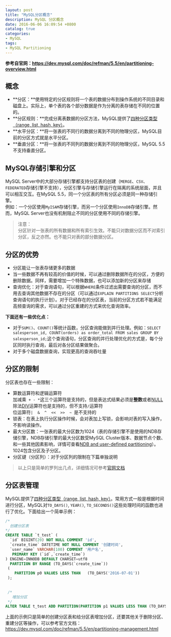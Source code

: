 ```yaml
---
layout: post
title: "MySQL分区概念"
description: MySQL 分区概念
date: 2016-06-06 16:09:54 +0800
catalog: true
categories:
- MySQL
tags:
- MySQL Partitioning
---
```


**参考自官网：<https://dev.mysql.com/doc/refman/5.5/en/partitioning-overview.html>**  


## 概念  

- **分区：**使用特定的分区规则将一个表的数据分布到操作系统的不同目录和磁盘上。实际上，单个表的各个部分数据是作为分离的表存储在不同的位置的。  
- **分区规则：**完成分离表数据的分区方法，MySQL提供了[四种分区类型（range, list, hash, key）](https://dev.mysql.com/doc/refman/5.5/en/partitioning-types.html)。  
- **水平分区：**将一张表的不同行的数据分离到不同的物理分区，MySQL目前的分区方式就是水平分区。  
- **垂直分区：**将一张表的不同列的数据分离到不同的物理分区，MySQL 5.5不支持垂直分区。  


## MySQL存储引擎和分区

MySQL Server中的大部分存储引擎都支持分区表的创建（`MERGE`、`CSV`、`FEDERATED`存储引擎不支持），分区引擎与存储引擎运行在隔离的系统层面，并且可以相互交互。在MySQL 5.5，同一个分区表的所有分区必须是同一种存储引擎。  
例如：一个分区使用`MyISAM`存储引擎，而另一个分区使用`InnoDB`存储引擎。然而，MySQL Server也没有机制阻止不同的分区使用不同的存储引擎。  

>注意：  
>分区针对一张表的所有数据和所有索引生效。不能只对数据分区而不对索引分区，反之亦然。也不能只对表的部分数据分区。

## 分区的优势

- 分区能让一张表存储更多的数据  
- 当一些数据不再有较高的价值的时候，可以通过删除数据所在的分区，方便的删除数据。同样，需要增加一个特殊数据，也可以添加新的分区来存储  
- 查询优化：对于查询语句，可以根据`WHERE`条件过滤出需要查询的分区，而不用去查询其他数据不存在的分区（可以通过`EXPLAIN PARTITIONS SELECT`分析查询语句的执行计划）。对于已经存在的分区表，当前的分区方式若不能满足高频查询的需求，可以通过分区重建的方式来优化查询效率。  

**下面还有一些优化点：**  

- 对于`SUM()`、`COUNT()`等统计函数，分区查询能做到并行处理。例如：`SELECT salesperson_id, COUNT(orders) as order_total FROM sales GROUP BY salesperson_id;`这个查询语句，分区查询的并行处理优化的方式是，每个分区同时执行查询，最后对各分区结果做聚合。  
- 对于多个磁盘数据查询，实现更高的查询吞吐量

## 分区的限制

分区表也存在一些限制：  

- 算数运算符和逻辑运算符  
加减乘` + - *`这三个运算符是支持的，但是表达式结果必须是**整数**或者[NULL](https://dev.mysql.com/doc/refman/5.5/en/partitioning-handling-nulls.html)  
除法[DIV](https://dev.mysql.com/doc/refman/5.5/en/arithmetic-functions.html#operator_div)运算符也是支持的，但不支持`/`运算符  
位运算符`|  &  ^  <<  >>  ~ `是不支持的
- 锁表：在表上执行分区操作时候，会对表加上写锁，会影响对表的写入操作，不影响读操作。  
- 最大分区数：一张表的最大分区数为1024（表的存储引擎不是使用的NDB存储引擎，NDB存储引擎的最大分区数受MySQL Cluster版本、数据节点个数、和一些其他因素影响，详情可查看[NDB and user-defined partitioning](https://dev.mysql.com/doc/refman/5.5/en/mysql-cluster-nodes-groups.html#mysql-cluster-nodes-groups-user-partitioning)）。1024包含分区及子分区。  
- 分区键（分区列）：对于分区列的限制在下篇单独说明

>以上只是简单的罗列出几点，详细情况可参考[官网文档](https://dev.mysql.com/doc/refman/5.5/en/partitioning-limitations.html)  

## 分区表管理

MySQL提供了[四种分区类型（range, list, hash, key）](https://dev.mysql.com/doc/refman/5.5/en/partitioning-types.html)。常用方式一般是根据时间进行分区，MySQL对`TO_DAYS()`, `YEAR()`, `TO_SECONDS()`这些处理时间的函数也进行了优化。下面给出一个简单示例：  

``` sql
/*
  创建分区表
*/
CREATE TABLE `t_test` (
  `id` BIGINT(20) NOT NULL COMMENT 'id',
  `create_time` DATETIME NOT NULL COMMENT '创建时间',
  `user_name` VARCHAR(100) COMMENT '用户名',
   PRIMARY KEY (`id`,`create_time`)
) ENGINE=INNODB DEFAULT CHARSET=utf8
  PARTITION BY RANGE (TO_DAYS(`create_time`))
 (
    PARTITION p0 VALUES LESS THAN   (TO_DAYS('2016-07-01'))
 );
 
 
 /*
   增加分区
 */ 
ALTER TABLE t_test ADD PARTITION(PARTITION p1 VALUES LESS THAN (TO_DAYS('2016-07-01')));
```
上面的示例只是简单的创建分区表和给分区表增加分区，还要其他关于删除分区、重建分区等操作，可以参考官方文档：<https://dev.mysql.com/doc/refman/5.5/en/partitioning-management.html>

